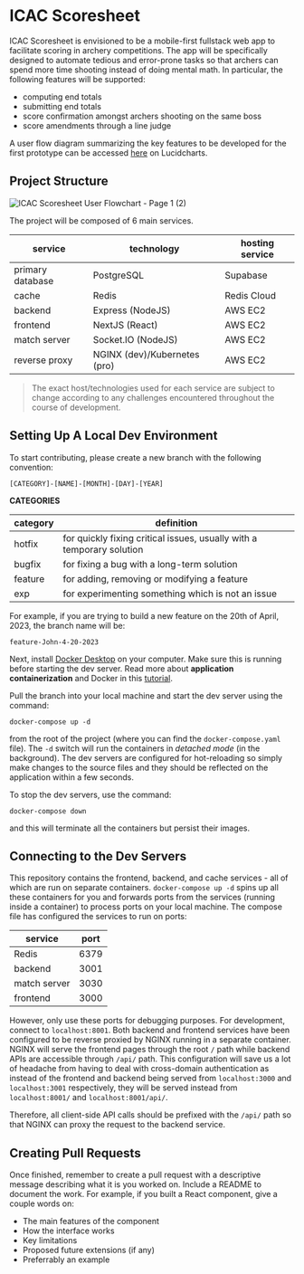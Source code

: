 # ICAC Scoresheet

ICAC Scoresheet is envisioned to be a mobile-first fullstack web app to facilitate scoring in archery competitions. The app will be specifically designed to automate tedious and error-prone tasks so that archers can spend more time shooting instead of doing mental math. In particular, the following features will be supported:
- computing end totals
- submitting end totals
- score confirmation amongst archers shooting on the same boss
- score amendments through a line judge

A user flow diagram summarizing the key features to be developed for the first prototype can be accessed [here](https://lucid.app/lucidchart/53149233-88d6-4a3e-afb4-5ee23f86edc6/edit?viewport_loc=4384%2C-1008%2C8388%2C4563%2C0_0&invitationId=inv_f0088e1f-dea4-40ec-9b89-0c3331b7934c) on Lucidcharts.


## Project Structure

![ICAC Scoresheet User Flowchart - Page 1 (2)](https://github.com/Levurmion/ICAC-Scoresheet/assets/122384242/baca3e81-dd5e-4f0d-8d3a-d05c3dd2ebe6)

The project will be composed of 6 main services.

<table>
  <thead>
    <th>service</th>
    <th>technology</th>
    <th>hosting service</th>
  </thead>
  <tbody>
    <tr>
      <td>primary database</td>
      <td>PostgreSQL</td>
      <td>Supabase</td>
    </tr>
    <tr>
      <td>cache</td>
      <td>Redis</td>
      <td>Redis Cloud</td>
    </tr>
    <tr>
      <td>backend</td>
      <td>Express (NodeJS)</td>
      <td>AWS EC2</td>
    </tr>
    <tr>
      <td>frontend</td>
      <td>NextJS (React)</td>
      <td>AWS EC2</td>
    </tr>
    <tr>
      <td>match server</td>
      <td>Socket.IO (NodeJS)</td>
      <td>AWS EC2</td>
    </tr>
    <tr>
      <td>reverse proxy</td>
      <td>NGINX (dev)/Kubernetes (pro)</td>
      <td>AWS EC2</td>
    </tr>
  </tbody>
</table>

> The exact host/technologies used for each service are subject to change according to any challenges encountered throughout the course of development.

## Setting Up A Local Dev Environment

To start contributing, please create a new branch with the following convention:

`[CATEGORY]-[NAME]-[MONTH]-[DAY]-[YEAR]`

**CATEGORIES**
<table>
  <thead>
    <th>category</th>
    <th>definition</th>
  </thead>
  <tbody>
    <tr>
      <td>hotfix</td>
      <td>for quickly fixing critical issues, usually with a temporary solution</td>
    </tr>
    <tr>
      <td>bugfix</td>
      <td>for fixing a bug with a long-term solution</td>
    </tr>
    <tr>
      <td>feature</td>
      <td>for adding, removing or modifying a feature</td>
    </tr>
    <tr>
      <td>exp</td>
      <td>for experimenting something which is not an issue</td>
    </tr>
  </tbody>
</table>

For example, if you are trying to build a new feature on the 20th of April, 2023, the branch name will be:

`feature-John-4-20-2023`

Next, install [Docker Desktop](https://www.docker.com/products/docker-desktop/) on your computer. Make sure this is running before starting the dev server. Read more about **application containerization** and Docker in this [tutorial](https://docs.docker.com/get-started/).

Pull the branch into your local machine and start the dev server using the command:

```
docker-compose up -d
```

from the root of the project (where you can find the `docker-compose.yaml` file). The `-d` switch will run the containers in *detached mode* (in the background). The dev servers are configured for hot-reloading so simply make changes to the source files and they should be reflected on the application within a few seconds.

To stop the dev servers, use the command:

```
docker-compose down
```

and this will terminate all the containers but persist their images.


## Connecting to the Dev Servers

This repository contains the frontend, backend, and cache services - all of which are run on separate containers. `docker-compose up -d` spins up all these containers for you and forwards ports from the services (running inside a container) to process ports on your local machine. The compose file has configured the services to run on ports:

<table>
  <thead>
    <th>service</th>
    <th>port</th>
  </thead>
  <tbody>
    <tr>
      <td>Redis</td>
      <td>6379</td>
    </tr>
    <tr>
      <td>backend</td>
      <td>3001</td>
    </tr>
    <tr>
      <td>match server</td>
      <td>3030</td>
    </tr>  
    <tr>
      <td>frontend</td>
      <td>3000</td>
    </tr>
  </tbody>
</table>

However, only use these ports for debugging purposes. For development, connect to `localhost:8001`. Both backend and frontend services have been configured to be reverse proxied by NGINX running in a separate container. NGINX will serve the frontend pages through the root `/` path while backend APIs are accessible through `/api/` path. This configuration will save us a lot of headache from having to deal with cross-domain authentication as instead of the frontend and backend being served from `localhost:3000` and `localhost:3001` respectively, they will be served instead from `localhost:8001/` and `localhost:8001/api/`.

Therefore, all client-side API calls should be prefixed with the `/api/` path so that NGINX can proxy the request to the backend service.

## Creating Pull Requests

Once finished, remember to create a pull request with a descriptive message describing what it is you worked on. Include a README to document the work. For example, if you built a React component, give a couple words on:
- The main features of the component
- How the interface works
- Key limitations
- Proposed future extensions (if any)
- Preferrably an example





















